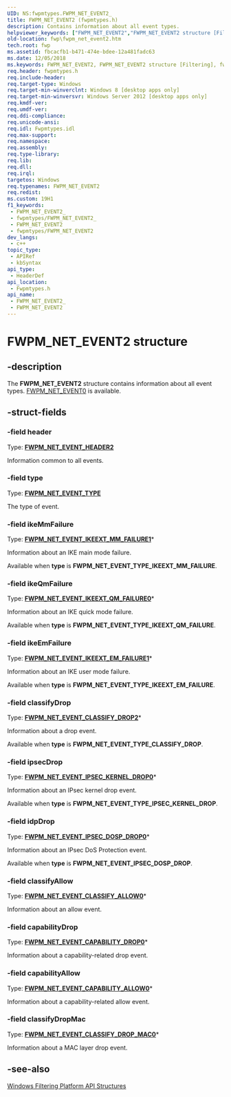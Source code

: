 ```yaml
---
UID: NS:fwpmtypes.FWPM_NET_EVENT2_
title: FWPM_NET_EVENT2 (fwpmtypes.h)
description: Contains information about all event types.
helpviewer_keywords: ["FWPM_NET_EVENT2","FWPM_NET_EVENT2 structure [Filtering]","fwp.fwpm_net_event2","fwpmtypes/FWPM_NET_EVENT2"]
old-location: fwp\fwpm_net_event2.htm
tech.root: fwp
ms.assetid: fbcacfb1-b471-474e-bdee-12a481fadc63
ms.date: 12/05/2018
ms.keywords: FWPM_NET_EVENT2, FWPM_NET_EVENT2 structure [Filtering], fwp.fwpm_net_event2, fwpmtypes/FWPM_NET_EVENT2
req.header: fwpmtypes.h
req.include-header: 
req.target-type: Windows
req.target-min-winverclnt: Windows 8 [desktop apps only]
req.target-min-winversvr: Windows Server 2012 [desktop apps only]
req.kmdf-ver: 
req.umdf-ver: 
req.ddi-compliance: 
req.unicode-ansi: 
req.idl: Fwpmtypes.idl
req.max-support: 
req.namespace: 
req.assembly: 
req.type-library: 
req.lib: 
req.dll: 
req.irql: 
targetos: Windows
req.typenames: FWPM_NET_EVENT2
req.redist: 
ms.custom: 19H1
f1_keywords:
 - FWPM_NET_EVENT2_
 - fwpmtypes/FWPM_NET_EVENT2_
 - FWPM_NET_EVENT2
 - fwpmtypes/FWPM_NET_EVENT2
dev_langs:
 - c++
topic_type:
 - APIRef
 - kbSyntax
api_type:
 - HeaderDef
api_location:
 - Fwpmtypes.h
api_name:
 - FWPM_NET_EVENT2_
 - FWPM_NET_EVENT2
---
```


# FWPM_NET_EVENT2 structure


## -description

The **FWPM_NET_EVENT2** structure contains information about all event types.
[FWPM_NET_EVENT0](ns-fwpmtypes-fwpm_net_event0.md) is available.

## -struct-fields

### -field header

Type: **[FWPM_NET_EVENT_HEADER2](ns-fwpmtypes-fwpm_net_event_header2.md)**

Information common to all events.

### -field type

Type: **[FWPM_NET_EVENT_TYPE](ne-fwpmtypes-fwpm_net_event_type.md)**

The type of event.

### -field ikeMmFailure

Type: **[FWPM_NET_EVENT_IKEEXT_MM_FAILURE1](ns-fwpmtypes-fwpm_net_event_ikeext_mm_failure1.md)***

Information about  an IKE main mode failure.

Available when **type** is **FWPM_NET_EVENT_TYPE_IKEEXT_MM_FAILURE**.

### -field ikeQmFailure

Type: **[FWPM_NET_EVENT_IKEEXT_QM_FAILURE0](ns-fwpmtypes-fwpm_net_event_ikeext_qm_failure0.md)***

Information about  an IKE quick mode failure.

Available when **type** is **FWPM_NET_EVENT_TYPE_IKEEXT_QM_FAILURE**.

### -field ikeEmFailure

Type: **[FWPM_NET_EVENT_IKEEXT_EM_FAILURE1](ns-fwpmtypes-fwpm_net_event_ikeext_em_failure1.md)***

Information about  an IKE user mode failure.

Available when **type** is **FWPM_NET_EVENT_TYPE_IKEEXT_EM_FAILURE**.

### -field classifyDrop

Type: **[FWPM_NET_EVENT_CLASSIFY_DROP2](ns-fwpmtypes-fwpm_net_event_classify_drop2.md)***

Information about  a drop event.

Available when **type** is **FWPM_NET_EVENT_TYPE_CLASSIFY_DROP**.

### -field ipsecDrop

Type: **[FWPM_NET_EVENT_IPSEC_KERNEL_DROP0](ns-fwpmtypes-fwpm_net_event_ipsec_kernel_drop0.md)***

Information about an IPsec kernel drop event.

Available when **type** is **FWPM_NET_EVENT_TYPE_IPSEC_KERNEL_DROP**.

### -field idpDrop

Type: **[FWPM_NET_EVENT_IPSEC_DOSP_DROP0](ns-fwpmtypes-fwpm_net_event_ipsec_dosp_drop0.md)***

Information about an IPsec DoS Protection event.

Available when **type** is **FWPM_NET_EVENT_IPSEC_DOSP_DROP**.

### -field classifyAllow

Type: **[FWPM_NET_EVENT_CLASSIFY_ALLOW0](ns-fwpmtypes-fwpm_net_event_classify_allow0.md)***

Information about an allow event.

### -field capabilityDrop

Type: **[FWPM_NET_EVENT_CAPABILITY_DROP0](ns-fwpmtypes-fwpm_net_event_capability_drop0.md)***

Information about a capability-related drop event.

### -field capabilityAllow

Type: **[FWPM_NET_EVENT_CAPABILITY_ALLOW0](ns-fwpmtypes-fwpm_net_event_capability_allow0.md)***

Information about a capability-related allow event.

### -field classifyDropMac

Type: **[FWPM_NET_EVENT_CLASSIFY_DROP_MAC0](ns-fwpmtypes-fwpm_net_event_classify_drop_mac0.md)***

Information about a MAC layer drop event.

## -see-also

[Windows Filtering Platform  API Structures](/windows/desktop/FWP/fwp-structs)

